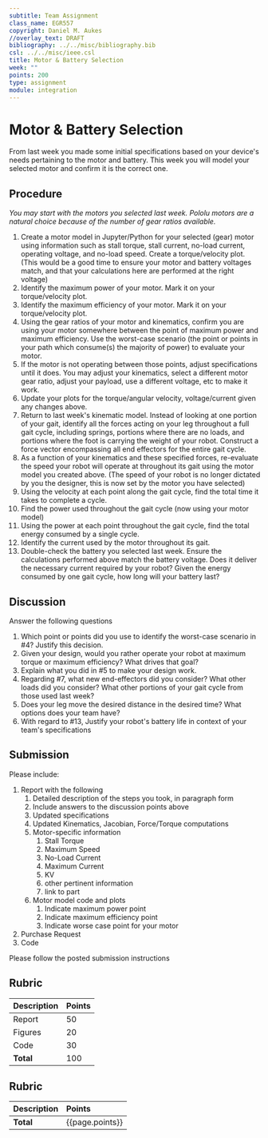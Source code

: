 ```yaml
---
subtitle: Team Assignment
class_name: EGR557
copyright: Daniel M. Aukes
//overlay_text: DRAFT
bibliography: ../../misc/bibliography.bib
csl: ../../misc/ieee.csl
title: Motor & Battery Selection
week: ""
points: 200
type: assignment
module: integration
---
```

# Motor & Battery Selection

From last week you made some initial specifications based on your device's needs pertaining to the motor and battery.  This week you will model your selected motor and confirm it is the correct one.

## Procedure

<!--hide-->

_You may start with the motors you selected last week.  Pololu motors are a natural choice because of the number of gear ratios available._

1. Create a motor model in Jupyter/Python for your selected (gear) motor using information such as stall torque, stall current, no-load current, operating voltage, and no-load speed.  Create a torque/velocity plot.  (This would be a good time to ensure your motor and battery voltages match, and that your calculations here are performed at the right voltage)
1. Identify the maximum power of your motor.  Mark it on your torque/velocity plot.
1. Identify the maximum efficiency of your motor.  Mark it on your torque/velocity plot.
1. Using the gear ratios of your motor and kinematics, confirm you are using your motor somewhere between the point of maximum power and maximum efficiency.  Use the worst-case scenario (the point or points in your path which consume(s) the majority of power) to evaluate your motor.
1. If the motor is not operating between those points, adjust specifications until it does.   You may adjust your kinematics, select a different motor gear ratio, adjust your payload, use a different voltage, etc to make it work.
1. Update your plots for the torque/angular velocity, voltage/current given any changes above.
1. Return to last week's kinematic model.  Instead of looking at one portion of your gait, identify all the forces acting on your leg throughout a full gait cycle, including springs, portions where there are no loads, and portions where the foot is carrying the weight of your robot.  Construct a force vector encompassing all end effectors for the entire gait cycle.
1. As a function of your kinematics and these specified forces, re-evaluate the speed your robot will operate at throughout its gait using the motor model you created above.  (The speed of your robot is no longer dictated by you the designer, this is now set by the motor you have selected)
1. Using the velocity at each point along the gait cycle, find the total time it takes to complete a cycle.
1. Find the power used throughout the gait cycle (now using your motor model)
1. Using the power at each point throughout the gait cycle, find the total energy consumed by a single cycle.
1. Identify the current used by the motor throughout its gait.
1. Double-check the battery you selected last week.  Ensure the calculations performed above match the battery voltage.  Does it deliver the necessary current required by your robot?  Given the energy consumed by one gait cycle, how long will your battery last?
<!--1. Once you have identified the motor Add the motor to the purchase list.-->

<!--
1. Find motors which can exert required torques, update your mass budget, and then repeat all steps until your device can locomote under its own weight.  Feel free to use any optimization tools at your disposal to accelerate this iterative process.
1. Find a (low-cost) motor online which matches the estimates you made for 
1. Update your mass requirements using any changes to motor mass
1. Run the motor model using motor-specfic information.
-->



## Discussion

Answer the following questions

1. Which point or points did you use to identify the worst-case scenario in #4?  Justify this decision.
1. Given your design, would you rather operate your robot at maximum torque or maximum efficiency?  What drives that goal?
1. Explain what you did in #5 to make your design work.
1. Regarding #7, what new end-effectors did you consider?  What other loads did you consider?  What other portions of your gait cycle from those used last week?
1. Does your leg move the desired distance in the desired time?  What options does your team have?
1. With regard to #13, Justify your robot's battery life in context of your team's specifications

## Submission

Please include:

1. Report with the following
    1. Detailed description of the steps you took, in paragraph form
    1. Include answers to the discussion points above
    1. Updated specifications
    1. Updated Kinematics, Jacobian, Force/Torque computations
    1. Motor-specific information
        1. Stall Torque
        1. Maximum Speed
        1. No-Load Current
        1. Maximum Current
        1. KV
        1. other pertinent information
        1. link to part
    1. Motor model code and plots
        1. Indicate maximum power point
        1. Indicate maximum efficiency point
        1. Indicate worse case point for your motor
1. Purchase Request
1. Code

Please follow the posted submission instructions

## Rubric

| Description | Points |
|:------------|:-------|
| Report      | 50       |
| Figures     |  20      |
| Code        |  30      |
| **Total**   | 100    |

<!--unhide-->

## Rubric

| Description | Points          |
|:------------|:----------------|
| **Total**   | {{page.points}} |

<!--
| Pictures    |        |
| CAD         |        |
| DXFs        |        |
| References  |        |
-->
